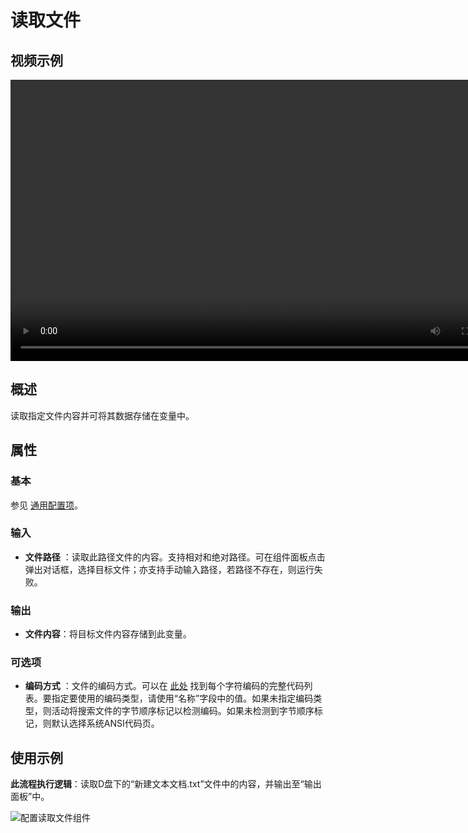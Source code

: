 # 读取文件

## 视频示例

<video controls height='450px' width='800px' src="https://encooacademy.oss-cn-shanghai.aliyuncs.com/activity/ReadFile.mp4"></video>

## 概述

读取指定文件内容并可将其数据存储在变量中。

## 属性

### 基本

参见 [通用配置项](../Appendix/CommonConfigurationItems.md)。

### 输入

- **文件路径** ：读取此路径文件的内容。支持相对和绝对路径。可在组件面板点击弹出对话框，选择目标文件；亦支持手动输入路径，若路径不存在，则运行失败。

### 输出

- **文件内容**：将目标文件内容存储到此变量。

### 可选项

- **编码方式** ：文件的编码方式。可以在 [此处](../../Appendix/Encoding.md?_v=v2020.4) 找到每个字符编码的完整代码列表。要指定要使用的编码类型，请使用“名称”字段中的值。如果未指定编码类型，则活动将搜索文件的字节顺序标记以检测编码。如果未检测到字节顺序标记，则默认选择系统ANSI代码页。

## 使用示例

**此流程执行逻辑**：读取D盘下的“新建文本文档.txt”文件中的内容，并输出至“输出面板”中。

![配置读取文件组件](https://docimages.blob.core.chinacloudapi.cn/images/Activities/readFile-2.png)
